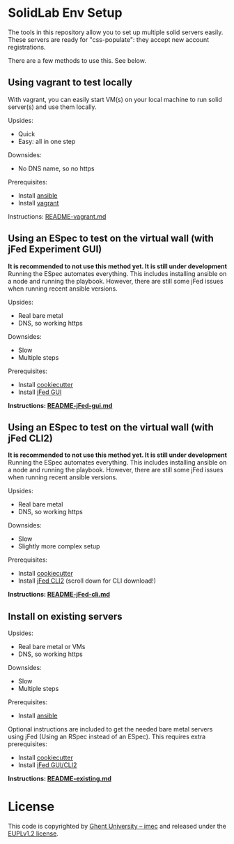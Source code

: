 # SolidLab Env Setup

The tools in this repository allow you to set up multiple solid servers easily.
These servers are ready for "css-populate": they accept new account registrations. 

There are a few methods to use this. See below.

## Using vagrant to test locally

With vagrant, you can easily start VM(s) on your local machine to run solid server(s) and use them locally.

Upsides:
- Quick
- Easy: all in one step

Downsides:
- No DNS name, so no https

Prerequisites: 
- Install [ansible](https://docs.ansible.com/ansible/latest/installation_guide/index.html) 
- Install [vagrant](https://developer.hashicorp.com/vagrant/docs/installation)

Instructions: [README-vagrant.md](README-vagrant.md)

## Using an ESpec to test on the virtual wall (with jFed Experiment GUI)

**It is recommended to not use this method yet. It is still under development**
Running the ESpec automates everything. This includes installing ansible on a node and running the playbook.
However, there are still some jFed issues when running recent ansible versions.

Upsides:
- Real bare metal
- DNS, so working https

Downsides:
- Slow
- Multiple steps

Prerequisites:
- Install [cookiecutter](https://github.com/cookiecutter/cookiecutter#installation)
- Install [jFed GUI](https://jfed.ilabt.imec.be/downloads/) 

**Instructions: [README-jFed-gui.md](README-jFed-gui.md)**

## Using an ESpec to test on the virtual wall (with jFed CLI2)

**It is recommended to not use this method yet. It is still under development**
Running the ESpec automates everything. This includes installing ansible on a node and running the playbook.
However, there are still some jFed issues when running recent ansible versions.

Upsides:
- Real bare metal
- DNS, so working https

Downsides:
- Slow
- Slightly more complex setup

Prerequisites: 
- Install [cookiecutter](https://github.com/cookiecutter/cookiecutter#installation)
- Install [jFed CLI2](https://jfed.ilabt.imec.be/downloads/) (scroll down for CLI download!)

**Instructions: [README-jFed-cli.md](README-jFed-cli.md)**

## Install on existing servers

Upsides:
- Real bare metal or VMs
- DNS, so working https

Downsides:
- Slow
- Multiple steps

Prerequisites:
- Install [ansible](https://docs.ansible.com/ansible/latest/installation_guide/index.html)

Optional instructions are included to get the needed bare metal servers using jFed (Using an RSpec instead of an ESpec). This requires extra prerequisites:
- Install [cookiecutter](https://github.com/cookiecutter/cookiecutter#installation)
- Install [jFed GUI/CLI2](https://jfed.ilabt.imec.be/downloads/)

**Instructions: [README-existing.md](README-existing.md)**

# License

This code is copyrighted by [Ghent University – imec](http://idlab.ugent.be/) and released under the [EUPLv1.2 license](https://opensource.org/license/eupl-1-2/).
